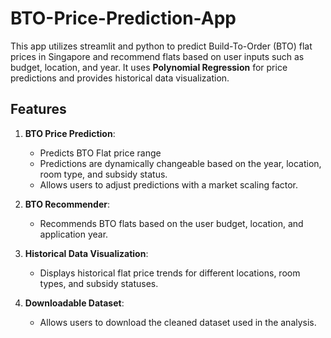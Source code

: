 # BTO-Price-Prediction-App
This app utilizes streamlit and python to predict Build-To-Order (BTO) flat prices in Singapore and recommend flats based on user inputs such as budget, location, and year. It uses **Polynomial Regression** for price predictions and provides historical data visualization.

## Features
1. **BTO Price Prediction**:
   - Predicts BTO Flat price range
   - Predictions are dynamically changeable based on the year, location, room type, and subsidy status.
   - Allows users to adjust predictions with a market scaling factor.
   
2. **BTO Recommender**:
   - Recommends BTO flats based on the user budget, location, and application year.

3. **Historical Data Visualization**:
   - Displays historical flat price trends for different locations, room types, and subsidy statuses.

4. **Downloadable Dataset**:
   - Allows users to download the cleaned dataset used in the analysis.

